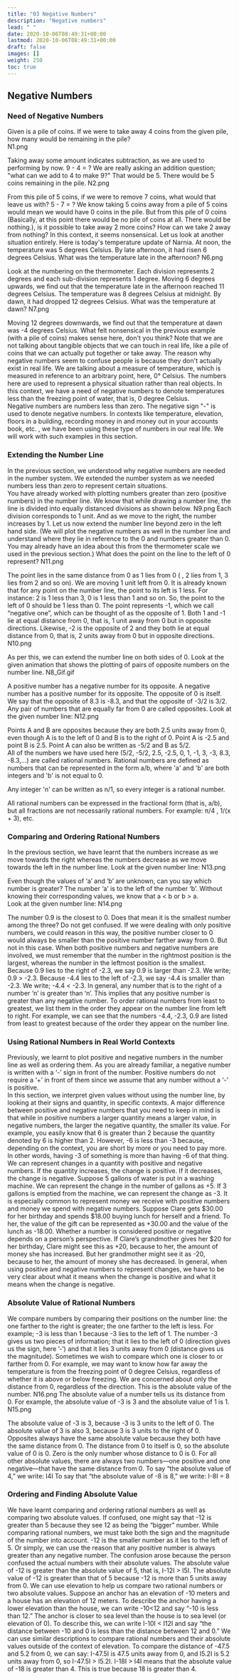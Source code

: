 ```yaml
---
title: "03 Negative Numbers"
description: "Negative numbers"
lead: " "
date: 2020-10-06T08:49:31+00:00
lastmod: 2020-10-06T08:49:31+00:00
draft: false
images: []
weight: 250
toc: true
---
```



## Negative Numbers

### Need of Negative Numbers

Given is a pile of coins. If we were to take away 4 coins from the given pile, how many would be remaining in the pile?  
N1.png

Taking away some amount indicates subtraction, as we are used to performing by now. 9 - 4 = ? We are really asking an addition question; "what can we add to 4 to make 9?" That would be 5. There would be 5 coins remaining in the pile. 
N2.png

From this pile of 5 coins, if we were to remove 7 coins, what would that leave us with? 5 - 7 = ? 
We know taking 5 coins away from a pile of 5 coins would mean we would have 0 coins in the pile. But from this pile of 0 coins (Basically, at this point there would be no pile of coins at all. There would be nothing.), is it possible to take away 2 more coins? How can we take 2 away from nothing? In this context, it seems nonsensical. Let us look at another situation entirely. 
Here is today's temperature update of Narnia. At noon, the temperature was 5 degrees Celsius. By late afternoon, it had risen 6 degrees Celsius. What was the temperature late in the afternoon?
N6.png
 
Look at the numbering on the thermometer. Each division represents 2 degrees and each sub-division represents 1 degree. Moving 6 degrees upwards, we find out that the temperature late in the afternoon reached 11 degrees Celsius. 
The temperature was 8 degrees Celsius at midnight. By dawn, it had dropped 12 degrees Celsius. What was the temperature at dawn?
N7.png
 
Moving 12 degrees downwards, we find out that the temperature at dawn was -4 degrees Celsius. What felt nonsensical in the previous example (with a pile of coins) makes sense here, don't you think? Note that we are not talking about tangible objects that we can touch in real life, like a pile of coins that we can actually put together or take away. 
The reason why negative numbers seem to confuse people is because they don't actually exist in real life. We are talking about a measure of temperature, which is measured in reference to an arbitrary point, here, 0° Celsius. The numbers here are used to represent a physical situation rather than real objects. In this context, we have a need of negative numbers to denote temperatures less than the freezing point of water, that is, 0 degree Celsius.  
Negative numbers are numbers less than zero. The negative sign "-" is used to denote negative numbers. 
In contexts like temperature, elevation, floors in a building, recording money in and money out in your accounts book, etc. , we have been using these type of numbers in our real life. We will work with such examples in this section.

### Extending the Number Line

In the previous section, we understood why negative numbers are needed in the number system. We extended the number system as we needed numbers less than zero to represent certain situations.  
You have already worked with plotting numbers greater than zero (positive numbers) in the number line. We know that while drawing a number line, the line is divided into equally distanced divisions as shown below. 
N9.png
Each division corresponds to 1 unit. And as we move to the right, the number increases by 1. Let us now extend the number line beyond zero in the left hand side. (We will plot the negative numbers as well in the number line and understand where they lie in reference to the 0 and numbers greater than 0. You may already have an idea about this from the thermometer scale we used in the previous section.) 
What does the point on the line to the left of 0 represent? 
N11.png



The point lies in the same distance from 0 as 1 lies from 0 ( , 2 lies from 1, 3 lies from 2 and so on). We are moving 1 unit left from 0. It is already known that for any point on the number line, the point to its left is 1 less. For instance: 2 is 1 less than 3, 0 is 1 less than 1 and so on. So, the point to the left of 0 should be 1 less than 0. 
The point represents -1, which we call “negative one”, which can be thought of as the opposite of 1. Both 1 and -1 lie at equal distance from 0, that is, 1 unit away from 0 but in opposite directions. Likewise, -2 is the opposite of 2 and they both lie at equal distance from 0, that is, 2 units away from 0 but in opposite directions.
N10.png



As per this, we can extend the number line on both sides of 0. Look at the given animation that shows the plotting of pairs of opposite numbers on the number line. 
N8_Gif.gif

A positive number has a negative number for its opposite. A negative number has a positive number for its opposite. The opposite of 0 is itself. We say that the opposite of 8.3 is -8.3, and that the opposite of -3/2 is 3/2. Any pair of numbers that are equally far from 0 are called opposites. 
Look at the given number line: 
N12.png

Points A and B are opposites because they are both 2.5 units away from 0, even though A is to the left of 0 and B is to the right of 0. Point A is -2.5 and point B is 2.5. Point A can also be written as -5/2 and B as 5/2.  
All of the numbers we have used here (5/2, -5/2, 2.5, -2.5, 0, 1, -1, 3, -3, 8.3, -8.3,...) are called rational numbers.
Rational numbers are defined as numbers that can be represented in the form a/b, where 'a' and 'b' are both integers and 'b' is not equal to 0.


Any integer 'n' can be written as n/1, so every integer is a rational number.


All rational numbers can be expressed in the fractional form (that is, a/b), but all fractions are not necessarily rational numbers. For example: π/4 , 1/(x + 3), etc.

### Comparing and Ordering Rational Numbers

In the previous section, we have learnt that the numbers increase as we move towards the right whereas the numbers decrease as we move towards the left in the number line. 
Look at the given number line:
N13.png

Even though the values of ‘a’ and ‘b’ are unknown, can you say which number is greater? The number ‘a’ is to the left of the number ‘b’. Without knowing their corresponding values, we know that a < b or b > a.  
Look at the given number line:
N14.png

The number 0.9 is the closest to 0. Does that mean it is the smallest number among the three? 
Do not get confused. If we were dealing with only positive numbers, we could reason in this way, the positive number closer to 0 would always be smaller than the positive number farther away from 0. 
But not in this case. When both positive numbers and negative numbers are involved, we must remember that the number in the rightmost position is the largest, whereas the number in the leftmost position is the smallest. 
Because 0.9 lies to the right of -2.3, we say 0.9 is larger than -2.3. We write; 0.9 > -2.3.
Because -4.4 lies to the left of -2.3, we say -4.4 is smaller than -2.3. We write; -4.4 < -2.3.
In general, any number that is to the right of a number ‘n’ is greater than ‘n’. This implies that any positive number is greater than any negative number. 
To order rational numbers from least to greatest, we list them in the order they appear on the number line from left to right. For example, we can see that the numbers -4.4, -2.3, 0.9 are listed from least to greatest because of the order they appear on the number line.

### Using Rational Numbers in Real World Contexts

Previously, we learnt to plot positive and negative numbers in the number line as well as ordering them. As you are already familiar, a negative number is written with a ‘-’ sign in front of the number. Positive numbers do not require a ‘+’ in front of them since we assume that any number without a ‘-’ is positive.  
In this section, we interpret given values without using the number line, by looking at their signs and quantity, in specific contexts. A major difference between positive and negative numbers that you need to keep in mind is that while in positive numbers a larger quantity means a larger value, in negative numbers, the larger the negative quantity, the smaller its value. 
For example, you easily know that 6 is greater than 2 because the quantity denoted by 6 is higher than 2. However, -6 is less than -3 because, depending on the context, you are short by more or you need to pay more. In other words, having -3 of something is more than having -6 of that thing.  
We can represent changes in a quantity with positive and negative numbers. If the quantity increases, the change is positive. If it decreases, the change is negative. 
Suppose 5 gallons of water is put in a washing machine. We can represent the change in the number of gallons as +5. If 3 gallons is emptied from the machine, we can represent the change as -3. 
It is especially common to represent money we receive with positive numbers and money we spend with negative numbers. 
Suppose Clare gets $30.00 for her birthday and spends $18.00 buying lunch for herself and a friend. To her, the value of the gift can be represented as +30.00 and the value of the lunch as -18.00. Whether a number is considered positive or negative depends on a person’s perspective. If Clare’s grandmother gives her $20 for her birthday, Clare might see this as +20, because to her, the amount of money she has increased. But her grandmother might see it as -20, because to her, the amount of money she has decreased. 
In general, when using positive and negative numbers to represent changes, we have to be very clear about what it means when the change is positive and what it means when the change is negative.

### Absolute Value of Rational Numbers

We compare numbers by comparing their positions on the number line: the one farther to the right is greater; the one farther to the left is less. 
For example; -3 is less than 1 because -3 lies to the left of 1. The number -3 gives us two pieces of information; that it lies to the left of 0 (direction gives us the sign, here ’-’) and that it lies 3 units away from 0 (distance gives us the magnitude). 
Sometimes we wish to compare which one is closer to or farther from 0. For example, we may want to know how far away the temperature is from the freezing point of 0 degree Celsius, regardless of whether it is above or below freezing. 
We are concerned about only the distance from 0, regardless of the direction. This is the absolute value of the number. 
N16.png
The absolute value of a number tells us its distance from 0. For example, the absolute value of  -3 is 3 and the absolute value of 1 is 1. 
N15.png

The absolute value of -3 is 3, because -3 is 3 units to the left of 0. The absolute value of 3 is also 3, because 3 is 3 units to the right of 0. 
Opposites always have the same absolute value because they both have the same distance from 0. The distance from 0 to itself is 0, so the absolute value of 0 is 0. Zero is the only number whose distance to 0 is 0. For all other absolute values, there are always two numbers—one positive and one negative—that have the same distance from 0. 
To say “the absolute value of 4,” we write: I4I 
To say that “the absolute value of -8 is 8,” we write: I-8I = 8

### Ordering and Finding Absolute Value

We have learnt comparing and ordering rational numbers as well as comparing two absolute values. If confused, one might say that -12 is greater than 5 because they see 12 as being the “bigger” number. While comparing rational numbers, we must take both the sign and the magnitude of the number into account.  -12 is the smaller number as it lies to the left of 5. Or simply, we can use the reason that any positive number is always greater than any negative number. 
The confusion arose because the person confused the actual numbers with their absolute values. The absolute value of -12 is greater than the absolute value of 5, that is, I-12I > I5I. The absolute value of -12 is greater than that of 5 because -12 is more than 5 units away from 0. 
We can use elevation to help us compare two rational numbers or two absolute values. Suppose an anchor has an elevation of -10 meters and a house has an elevation of 12 meters. 
To describe the anchor having a lower elevation than the house, we can write -10<12 and say “-10 is less than 12.” 
The anchor is closer to sea level than the house is to sea level (or elevation of 0). To describe this, we can write I-10I < I12I and say “the distance between -10 and 0 is less than the distance between 12 and 0.” 
We can use similar descriptions to compare rational numbers and their absolute values outside of the context of elevation. 
To compare the distance of -47.5 and 5.2 from 0, we can say: I-47.5I  is 47.5 units away from 0, and I5.2I  is 5.2 units away from 0, so I-47.5I > I5.2I. 
I-18I > I4I means that the absolute value of -18 is greater than 4. This is true because 18 is greater than 4.

